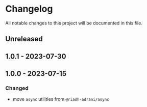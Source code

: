 # Changelog

All notable changes to this project will be documented in this file.

## Unreleased

## 1.0.1 - 2023-07-30

## 1.0.0 - 2023-07-15
### Changed
- move `async` utilities from `@riadh-adrani/async`
